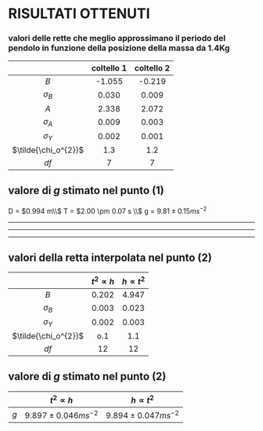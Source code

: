 # RISULTATI OTTENUTI

### valori delle rette che meglio approssimano il periodo del pendolo in funzione della posizione della massa da 1.4Kg

|| coltello 1 | coltello 2 |
|:----------:|:----------:|:----------:|
|$B$| -1.055 | -0.219 |
|$\sigma_B$| 0.030 | 0.009 |
|$A$| 2.338 | 2.072 |
|$\sigma_A$| 0.009 | 0.003 |
|$\sigma_Y$| 0.002 | 0.001 |
|$\tilde{\chi_o^{2}}$| 1.3 | 1.2 |
|$df$| 7 | 7 |

## valore di $g$ stimato nel punto (1)

D = $0.994 m\\$
T =  $2.00 \pm 0.07 s \\$
g =  $9.81 \pm 0.15 ms^{-2}$

---
---
---

## valori della retta interpolata nel punto (2)

|| $t^2 \propto h$ | $h \propto t^2$ | 
|:----------:|:----------:|:----------:|
|$B$| 0.202 | 4.947 |
|$\sigma_B$| 0.003 | 0.023 |
|$\sigma_Y$| 0.002 | 0.003 |
|$\tilde{\chi_o^{2}}$| o.1 | 1.1 |
|$df$| 12 | 12 |

## valore di $g$ stimato nel punto (2)

|| $t^2 \propto h$ | $h \propto t^2$ | 
|:----------:|:----------:|:----------:|
|$g$| $9.897 \pm 0.046 ms^{-2}$ | $9.894 \pm 0.047 ms^{-2}$ |